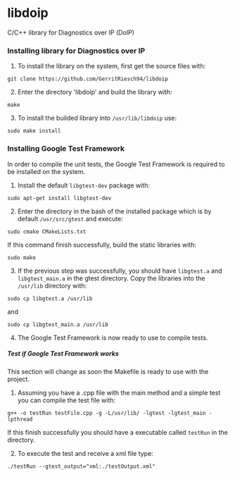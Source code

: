 # libdoip
C/C++ library for Diagnostics over IP (DoIP)

### Installing library for Diagnostics over IP

1. To install the library on the system, first get the source files with:
```
git clone https://github.com/GerritRiesch94/libdoip
```

2. Enter the directory 'libdoip' and build the library with:
```
make
```

3. To install the builded library into `/usr/lib/libdoip` use:
```
sudo make install
```

### Installing Google Test Framework

In order to compile the unit tests, the Google Test Framework is required to be installed on the system.

1. Install the default `libgtest-dev` package with:
```
sudo apt-get install libgtest-dev
```
2. Enter the directory in the bash of the installed package which is by default `/usr/src/gtest` and execute:
```
sudo cmake CMakeLists.txt
```
If this command finish successfully, build the static libraries with:
```
sudo make
```
3. If the previous step was successfully, you should have `libgtest.a` and `libgtest_main.a` in the gtest directory.
Copy the libraries into the `/usr/lib` directory with:
```
sudo cp libgtest.a /usr/lib
```
and
```
sudo cp libgtest_main.a /usr/lib
```

4. The Google Test Framework is now ready to use to compile tests.

##### Test if Google Test Framework works

This section will change as soon the Makefile is ready to use with the project.

1. Assuming you have a .cpp file with the main method and a simple test you can compile the test file with:
```
g++ -o testRun testFile.cpp -g -L/usr/lib/ -lgtest -lgtest_main -lpthread
```
If this finish successfully you should have a executable called `testRun` in the directory.

2. To execute the test and receive a xml file type:
```
./testRun --gtest_output="xml:./testOutput.xml"
```

